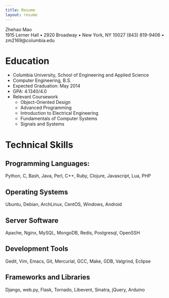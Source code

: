 ```yaml
---
title: Resume
layout: resume 
---
```


<div id="name">Zhehao Mao</div>
<div class="contact-info">
1915 Lerner Hall • 2920 Broadway • New York, NY 10027
(843) 819-9406 • zm2169@columbia.edu
</div>

# Education 

 * Columbia University, School of Engineering and Applied Science
 * Computer Engineering, B.S.
 * Expected Graduation: May 2014
 * GPA: 4.1340/4.0
 * Relevant Coursework 
   * Object-Oriented Design 
   * Advanced Programming
   * Introduction to Electrical Engineering
   * Fundamentals of Computer Systems
   * Signals and Systems
 
# Technical Skills

## Programming Languages:

Python, C, Bash, Java, Perl, C++, Ruby, Clojure, Javascript, Lua, PHP

## Operating Systems

Ubuntu, Debian, ArchLinux, CentOS, Windows, Android

## Server Software

Apache, Nginx, MySQL, MongoDB, Redis, Postgresql, OpenSSH

## Development Tools

Gedit, Vim, Emacs, Git, Mercurial, GCC, Make, GDB, Valgrind, Eclipse

## Frameworks and Libraries

Django, web.py, Flask, Tornado, Libevent, Sinatra, jQuery, Arduino

